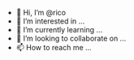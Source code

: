 - 👋 Hi, I’m @rico
- 👀 I’m interested in ...
- 🌱 I’m currently learning ...
- 💞️ I’m looking to collaborate on ...
- 📫 How to reach me ...

<!---
ricomester/ricomester is a ✨ special ✨ repository because its `README.md` (this file) appears on your GitHub profile.
You can click the Preview link to take a look at your changes.
--->
